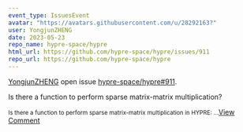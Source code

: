 ```yaml
---
event_type: IssuesEvent
avatar: "https://avatars.githubusercontent.com/u/28292163?"
user: YongjunZHENG
date: 2023-05-23
repo_name: hypre-space/hypre
html_url: https://github.com/hypre-space/hypre/issues/911
repo_url: https://github.com/hypre-space/hypre
---
```


<a href='https://github.com/YongjunZHENG' target='_blank'>YongjunZHENG</a> open issue <a href='https://github.com/hypre-space/hypre/issues/911' target='_blank'>hypre-space/hypre#911</a>.

<p>Is there a function to perform sparse matrix-matrix multiplication?</p><small>Is there a function to perform sparse matrix-matrix multiplication in HYPRE:...</small><a href='https://github.com/hypre-space/hypre/issues/911' target='_blank'>View Comment</a>